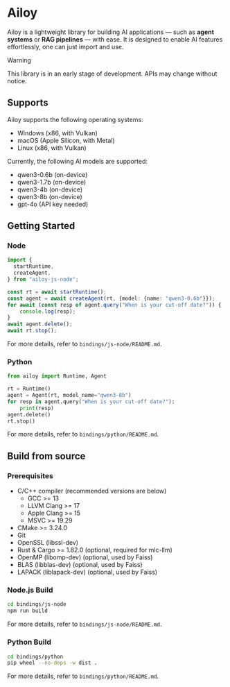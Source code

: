 # Ailoy

Ailoy is a lightweight library for building AI applications — such as **agent systems** or **RAG pipelines** — with ease. It is designed to enable AI features effortlessly, one can just import and use.

> [!WARNING]
> This library is in an early stage of development. APIs may change without notice.

## Supports

Ailoy supports the following operating systems:
- Windows (x86, with Vulkan)
- macOS (Apple Silicon, with Metal)
- Linux (x86, with Vulkan)

Currently, the following AI models are supported:
- qwen3-0.6b (on-device)
- qwen3-1.7b (on-device)
- qwen3-4b (on-device)
- qwen3-8b (on-device)
- gpt-4o (API key needed)

## Getting Started

### Node

```typescript
import {
  startRuntime,
  createAgent,
} from "ailoy-js-node";

const rt = await startRuntime();
const agent = await createAgent(rt, {model: {name: "qwen3-0.6b"}});
for await (const resp of agent.query("When is your cut-off date?")) {
    console.log(resp);
}
await agent.delete();
await rt.stop();
```

For more details, refer to `bindings/js-node/README.md`.

### Python

```python
from ailoy import Runtime, Agent

rt = Runtime()
agent = Agent(rt, model_name="qwen3-8b")
for resp in agent.query("When is your cut-off date?"):
    print(resp)
agent.delete()
rt.stop()
```

For more details, refer to `bindings/python/README.md`.

## Build from source

### Prerequisites

- C/C++ compiler
  (recommended versions are below)
  - GCC >= 13
  - LLVM Clang >= 17
  - Apple Clang >= 15
  - MSVC >= 19.29
- CMake >= 3.24.0
- Git
- OpenSSL (libssl-dev)
- Rust & Cargo >= 1.82.0 (optional, required for mlc-llm)
- OpenMP (libomp-dev) (optional, used by Faiss)
- BLAS (libblas-dev) (optional, used by Faiss)
- LAPACK (liblapack-dev) (optional, used by Faiss)

### Node.js Build

```bash
cd bindings/js-node
npm run build
```

For more details, refer to `bindings/js-node/README.md`.

### Python Build

```bash
cd bindings/python
pip wheel --no-deps -w dist .
```

For more details, refer to `bindings/python/README.md`.
